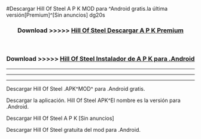 #Descargar Hill Of Steel  A P K MOD para ^Android gratis.la última versión[Premium]^[Sin anuncios] dg20s



<div align="center">
<h3>Download >>>>> <a href="https://es-web.web.app/?es= Hill Of Steel ">Hill Of Steel  Descargar A P K Premium</a></h3><br>

<h3>Download >>>>> <a href="https://es-web.web.app/?es= Hill Of Steel ">Hill Of Steel  Instalador de A P K para .Android</a></h3>
</div>


----------------------------------------------------------

----------------------------------------------------------

----------------------------------------------------------

Descargar Hill Of Steel  .APK^MOD^ para .Android gratis.

Descargar la aplicación. Hill Of Steel  APK^El nombre es la versión para .Android.

Descargar Hill Of Steel  A P K [Sin anuncios]

Descargar Hill Of Steel  gratuita del mod para .Android.